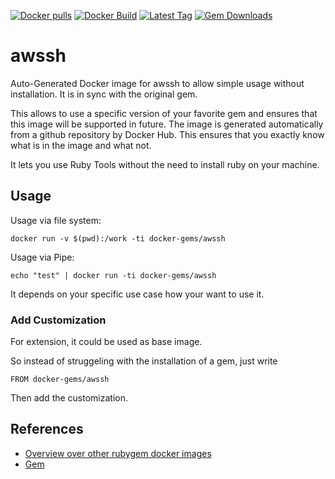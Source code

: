 [![Docker pulls](https://img.shields.io/docker/pulls/rubygem/awssh.svg)](https://hub.docker.com/r/rubygem/awssh/)
[![Docker Build](https://img.shields.io/docker/automated/rubygem/awssh.svg)](https://hub.docker.com/r/rubygem/awssh/)
[![Latest Tag](https://img.shields.io/github/tag/docker-rubygem/awssh.svg)](https://hub.docker.com/r/rubygem/awssh/)
[![Gem Downloads](https://img.shields.io/gem/dt/awssh.svg)](https://rubygems.org/gems/awssh/)
# awssh

Auto-Generated Docker image for awssh to allow simple usage without installation.
It is in sync with the original gem.

This allows to use a specific version of your favorite gem and ensures that this image will be supported in future.
The image is generated automatically from a github repository by Docker Hub.
This ensures that you exactly know what is in the image and what not.

It lets you use Ruby Tools without the need to install ruby on your machine.

## Usage

Usage via file system:

`docker run -v $(pwd):/work -ti docker-gems/awssh`

Usage via Pipe:

`echo "test" | docker run -ti docker-gems/awssh`

It depends on your specific use case how your want to use it.

### Add Customization

For extension, it could be used as base image.

So instead of struggeling with the installation of a gem, just write

`FROM docker-gems/awssh`

Then add the customization.

## References

 - [Overview over other rubygem docker images](https://github.com/thinkbot/docker-rubygem)
 - [Gem](https://rubygems.org/gems/awssh/)
